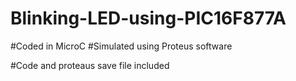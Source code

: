 # Blinking-LED-using-PIC16F877A

#Coded in MicroC
#Simulated using Proteus software

#Code and proteaus save file included

